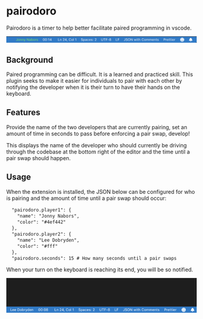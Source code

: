 # pairodoro

Pairodoro is a timer to help better facilitate paired programming in vscode. 

![](status_bar.png)

## Background

Paired programming can be difficult. It is a learned and practiced skill. This plugin seeks to make it easier for individuals to pair with each other by notifying the developer when it is their turn to have their hands on the keyboard.

## Features

Provide the name of the two developers that are currently pairing, set an amount of time in seconds to pass before enforcing a pair swap, develop!

This displays the name of the developer who should currently be driving through the codebase at the bottom right of the editor and the time until a pair swap should happen. 

## Usage

When the extension is installed, the JSON below can be configured for who is pairing and the amount of time until a pair swap should occur:

``` 
  "pairodoro.player1": {
    "name": "Jonny Nabors",
    "color": "#4ef442"
  },
  "pairodoro.player2": {
    "name": "Lee Dobryden",
    "color": "#fff"
  },
  "pairodoro.seconds": 15 # How many seconds until a pair swaps
```

When your turn on the keyboard is reaching its end, you will be so notified.

![](pairodoro.gif)
